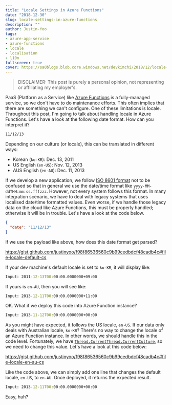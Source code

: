 ```yaml
---
title: "Locale Settings in Azure Functions"
date: "2018-12-30"
slug: locale-settings-in-azure-functions
description: ""
author: Justin-Yoo
tags:
- azure-app-service
- azure-functions
- locale
- localisation
- l10n
fullscreen: true
cover: https://sa0blogs.blob.core.windows.net/devkimchi/2018/12/locale-settings-in-azure-functions-00.png
---
```


> DISCLAIMER: This post is purely a personal opinion, not representing or affiliating my employer's.

PaaS (Platform as a Service) like [Azure Functions](https://azure.microsoft.com/en-us/services/functions/) is a fully-managed service, so we don't have to do maintenance efforts. This often implies that there are something we can't configure. One of these limitations is locale. Throughout this post, I'm going to talk about handling locale in Azure Functions. Let's have a look at the following date format. How can you interpret it?

```bat
11/12/13

```

Depending on our culture (or locale), this can be translated in different ways:

- Korean (`ko-KR`): Dec. 13, 2011
- US English (`en-US`): Nov. 12, 2013
- AUS English (`en-AU`): Dec. 11, 2013

If we develop a new application, we follow [ISO 8601 format](https://en.wikipedia.org/wiki/ISO_8601) not to be confused so that in general we use the date/time format like `yyyy-MM-ddTHH:mm:ss.fffzzz`. However, not every system follows this format. In many integration scenario, we have to deal with legacy systems that uses localised date/time formatted values. Even worse, if we handle those legacy data on the cloud like Azure Functions, this must be properly handled; otherwise it will be in trouble. Let's have a look at the code below.

```json
{
  "date": "11/12/13"
}

```

If we use the payload like above, how does this date format get parsed?

https://gist.github.com/justinyoo/f98f86536560c9b99cedbdcf48cadb4c#file-locale-default-cs

If your dev machine's default locale is set to `ko-KR`, it will display like:

```bat
Input: 2011-12-13T00:00:00.0000000+09:00

```

If yours is `en-AU`, then you will see like:

```bat
Input: 2013-12-11T00:00:00.0000000+11:00

```

OK. What if we deploy this code into Azure Function instance?

```bat
Input: 2013-11-12T00:00:00.0000000+00:00

```

As you might have expected, it follows the US locale, `en-US`. If our data only deals with Australian locale, `ko-KR`? There's no way to change the locale of an Azure Function instance. In other words, we should handle this in the code level. Fortunately, we have [`Thread.CurrentThread.CurrentCulture`](https://docs.microsoft.com/en-us/dotnet/api/system.threading.thread.currentculture?view=netcore-2.2), so we need to change this value. Let's have a look at this code below:

https://gist.github.com/justinyoo/f98f86536560c9b99cedbdcf48cadb4c#file-locale-en-au-cs

Like the code above, we can simply add one line that changes the default locale, `en-US`, to `en-AU`. Once deployed, it returns the expected result.

```bat
Input: 2013-12-11T00:00:00.0000000+00:00

```

Easy, huh?
